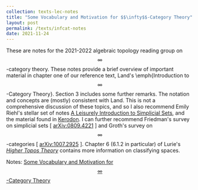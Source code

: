 ```yaml
---
collection: texts-lec-notes
title: "Some Vocabulary and Motivation for $$\infty$$-Category Theory"
layout: post
permalink: /texts/infcat-notes
date: 2021-11-24
---
```


These are notes for the 2021-2022 algebraic topology reading group on $$\infty$$-category theory. These notes provide a brief overview of important material in chapter one of our reference text, Land's \emph{Introduction to $$\infty$$-Category Theory}. Section 3 includes some further remarks. The notation and concepts are (mostly) consistent with Land. This is not a comprehensive discussion of these topics, and so I also recommend Emily Riehl's stellar set of notes [A Leisurely Introduction to Simplicial Sets](https://math.jhu.edu/~eriehl/ssets.pdf), and the material found in [Kerodon](https://kerodon.net). I can further recommend Friedman's survey on simplicial sets \[ [arXiv:0809.4221](https://arxiv.org/abs/0809.4221) \] and Groth's survey on $$\infty$$-categories \[ [arXiv:1007.2925](https://arxiv.org/abs/1007.2925) \]. Chapter 6 (6.1.2 in particular) of Lurie's [_Higher Topos Theory_](https://www.math.ias.edu/~lurie/papers/highertopoi.pdf) contains more information on classifying spaces.

Notes: [Some Vocabulary and Motivation for $$\infty$$-Category Theory](/files/InfCat_Notes.pdf)


